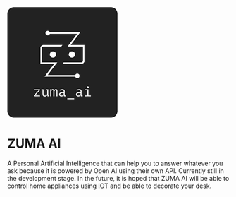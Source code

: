 <img src="zuma_ai logo.png" alt="ZUMA AI LOGO">
<h1>ZUMA AI</h1>
A Personal Artificial Intelligence that can help you to answer whatever you ask because it is powered by Open AI using their own API.
Currently still in the development stage. In the future, it is hoped that ZUMA AI will be able to control home appliances using IOT and be able to decorate your desk.